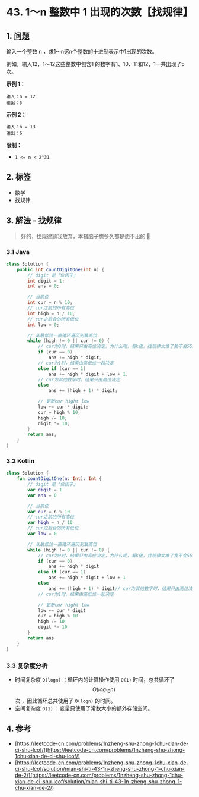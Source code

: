 # 43. 1～n 整数中 1 出现的次数【找规律】

## 1. [问题](https://leetcode-cn.com/problems/1nzheng-shu-zhong-1chu-xian-de-ci-shu-lcof/)

输入一个整数 n ，求1～n这n个整数的十进制表示中1出现的次数。

例如，输入12，1～12这些整数中包含1 的数字有1、10、11和12，1一共出现了5次。

**示例 1：**

```text
输入：n = 12
输出：5
```

**示例 2：**

```text
输入：n = 13
输出：6
```

**限制：**

* `1 <= n < 2^31`

## 2. 标签

* 数学
* 找规律

## 3. 解法 - 找规律

> 好的，找规律题我放弃，本猪脑子想多久都是想不出的 🤯

### 3.1 Java

```java
class Solution {
    public int countDigitOne(int n) {
        // digit 是「位因子」
        int digit = 1;
        int ans = 0;

        // 当前位
        int cur = n % 10;
        // cur之前的所有高位
        int high = n / 10;
        // cur之后会的所有低位
        int low = 0;

        // 从最低位一直循环遍历到最高位
        while (high != 0 || cur != 0) {
            // cur为0时，结果只由高位决定，为什么呢，看k佬，找规律太难了我不会555
            if (cur == 0)
                ans += high * digit;
            // cur为1时，结果由高低位一起决定
            else if (cur == 1)
                ans += high * digit + low + 1;
            // cur为其他数字时，结果只由高位决定
            else 
                ans += (high + 1) * digit;

            // 更新cur hight low
            low += cur * digit;
            cur = high % 10;
            high /= 10;
            digit *= 10;
        }
        return ans;
    }
}
```

### 3.2 Kotlin

```kotlin
class Solution {
    fun countDigitOne(n: Int): Int {
        // digit 是「位因子」
        var digit = 1
        var ans = 0

        // 当前位
        var cur = n % 10
        // cur之前的所有高位
        var high = n / 10
        // cur之后会的所有低位
        var low = 0

        // 从最低位一直循环遍历到最高位
        while (high != 0 || cur != 0) {
            // cur为0时，结果只由高位决定，为什么呢，看k佬，找规律太难了我不会555
            if (cur == 0)
                ans += high * digit
            else if (cur == 1)
                ans += high * digit + low + 1
            else
                ans += (high + 1) * digit// cur为其他数字时，结果只由高位决定
            // cur为1时，结果由高低位一起决定

            // 更新cur hight low
            low += cur * digit
            cur = high % 10
            high /= 10
            digit *= 10
        }
        return ans
    }
}
```

### 3.3 复杂度分析

* 时间复杂度 `O(logn)` ：循环内的计算操作使用 `O(1)` 时间，总共循环了$$O(log_{10}n)$$次 ，因此循环总共使用了 `O(logn)` 的时间。
* 空间复杂度 `O(1)` ：变量只使用了常数大小的额外存储空间。

## 4. 参考

* [https://leetcode-cn.com/problems/1nzheng-shu-zhong-1chu-xian-de-ci-shu-lcof/](https://leetcode-cn.com/problems/1nzheng-shu-zhong-1chu-xian-de-ci-shu-lcof/)
* [https://leetcode-cn.com/problems/1nzheng-shu-zhong-1chu-xian-de-ci-shu-lcof/solution/mian-shi-ti-43-1n-zheng-shu-zhong-1-chu-xian-de-2/](https://leetcode-cn.com/problems/1nzheng-shu-zhong-1chu-xian-de-ci-shu-lcof/solution/mian-shi-ti-43-1n-zheng-shu-zhong-1-chu-xian-de-2/)

